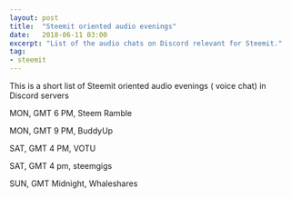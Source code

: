 ```yaml
---
layout: post
title:  "Steemit oriented audio evenings"
date:   2018-06-11 03:00
excerpt: "List of the audio chats on Discord relevant for Steemit."
tag:
- steemit 
---
```


This is a short list of Steemit oriented audio evenings ( voice chat) in Discord servers

MON, GMT 6 PM, Steem Ramble

MON, GMT 9 PM, BuddyUp

SAT, GMT 4 PM, VOTU

SAT, GMT 4 pm, steemgigs 

SUN, GMT Midnight, Whaleshares

